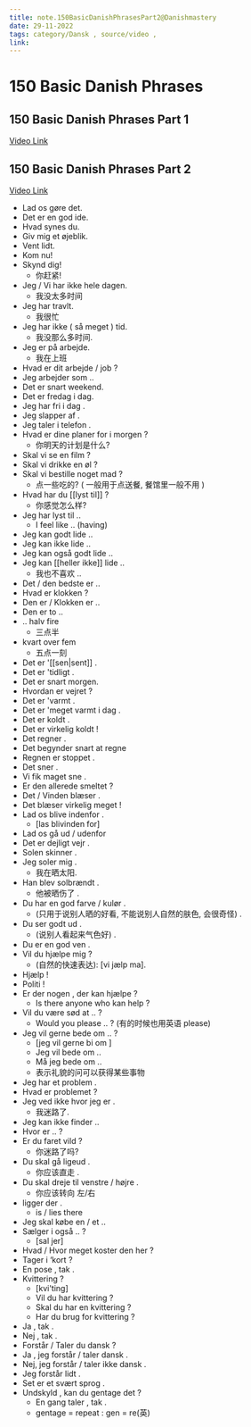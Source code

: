 ```yaml
---
title: note.150BasicDanishPhrasesPart2@Danishmastery
date: 29-11-2022
tags: category/Dansk , source/video , 
link:
---
```


# 150 Basic Danish Phrases 




## 150 Basic Danish Phrases Part 1
[Video Link](https://youtu.be/AmuWypfFWxo)


## 150 Basic Danish Phrases Part 2

[Video Link](https://youtu.be/SLl3LBjDSRk)

- Lad os gøre det.
- Det er en god ide.
- Hvad synes du. 
- Giv mig et øjeblik.  
- Vent lidt. 
- Kom nu!
- Skynd dig! 
	- 你赶紧!
- Jeg / Vi har ikke hele dagen. 
	- 我没太多时间
- Jeg har travlt. 
	- 我很忙
- Jeg har ikke ( så meget ) tid. 
	- 我没那么多时间.
- Jeg er på arbejde. 
	- 我在上班
- Hvad er dit arbejde / job ? 
- Jeg arbejder som ..
- Det er snart weekend. 
- Det er fredag i dag. 
- Jeg har fri i dag . 
- Jeg slapper af . 
- Jeg taler i telefon . 
- Hvad er dine planer for i morgen ? 
	- 你明天的计划是什么? 
- Skal vi se en film ?
- Skal vi drikke en øl ?
- Skal vi bestille noget mad ? 
	- 点一些吃的? ( 一般用于点送餐, 餐馆里一般不用 )
- Hvad har du [[lyst til]] ? 
	- 你感觉怎么样? 
- Jeg har lyst til .. 
	- I feel like .. (having)
- Jeg kan godt lide ..
- Jeg kan ikke lide ..
- Jeg kan også godt lide ..
- Jeg kan [[heller ikke]] lide ..
	- 我也不喜欢 ..
- Det / den bedste er .. 
- Hvad er klokken ? 
- Den er / Klokken er ..
- Den er to ..
- .. halv fire 
	- 三点半
- kvart over fem 
	- 五点一刻
- Det er '[[sen|sent]] . 
- Det er 'tidligt . 
- Det er snart morgen. 
- Hvordan er vejret ? 
- Det er 'varmt .
- Det er 'meget varmt i dag . 
- Det er koldt . 
- Det er virkelig koldt ! 
- Det regner . 
- Det begynder snart at regne 
- Regnen er stoppet . 
- Det sner . 
- Vi fik maget sne . 
- Er den allerede smeltet ? 
- Det / Vinden blæser . 
- Det blæser virkelig meget ! 
- Lad os blive indenfor . 
	- [las blivinden for]
- Lad os gå ud / udenfor 
- Det er dejligt vejr . 
- Solen skinner . 
- Jeg soler mig . 
	- 我在晒太阳. 
- Han blev solbrændt . 
	- 他被晒伤了 . 
- Du har en god farve / kulør . 
	- (只用于说别人晒的好看, 不能说别人自然的肤色, 会很奇怪) . 
- Du ser godt ud . 
	- (说别人看起来气色好) . 
- Du er en god ven . 
- Vil du hjælpe mig ? 
	- (自然的快速表达): [vi jælp ma].
- Hjælp ! 
- Politi ! 
- Er der nogen , der kan hjælpe ? 
	- Is there anyone who kan help ? 
- Vil du være sød at .. ? 
	- Would you please .. ? (有的时候也用英语 please)
- Jeg vil gerne bede om .. ? 
	- [jeg vil gerne bi om ]
	- Jeg vil bede om .. 
	- Må jeg bede om .. 
	- 表示礼貌的问可以获得某些事物
- Jeg har et problem . 
- Hvad er problemet ? 
- Jeg ved ikke hvor jeg er . 
	- 我迷路了. 
- Jeg kan ikke finder .. 
- Hvor er .. ? 
- Er du faret vild ? 
	- 你迷路了吗? 
- Du skal gå ligeud . 
	- 你应该直走 . 
- Du skal dreje til venstre / højre . 
	- 你应该转向 左/右
- ligger der . 
	- is / lies there 
- Jeg skal købe en / et .. 
- Sælger i også .. ? 
	- [sal jer]
- Hvad / Hvor meget koster den her ? 
- Tager i ‘kort ? 
- En pose , tak . 
- Kvittering ? 
	- [kvi'ting]
	- Vil du har kvittering ? 
	- Skal du har en kvittering ? 
	- Har du brug for kvittering ? 
- Ja , tak . 
- Nej , tak . 
- Forstår / Taler du dansk ? 
- Ja , jeg forstår / taler dansk . 
- Nej, jeg forstår / taler ikke dansk . 
- Jeg forstår lidt . 
- Set er et svært sprog . 
- Undskyld , kan du gentage det ? 
	- En gang taler , tak . 
	- gentage = repeat : gen = re(英) 








